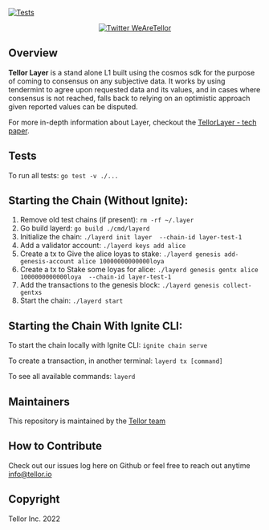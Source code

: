[![Tests](https://github.com/tellor-io/layer/actions/workflows/go.yml/badge.svg)](https://github.com/tellor-io/layer/actions/workflows/go.yml)

<p align="center">
  <a href='https://twitter.com/WeAreTellor'>
    <img src= 'https://img.shields.io/twitter/url/http/shields.io.svg?style=social' alt='Twitter WeAreTellor' />
  </a>
</p>

## Overview <a name="overview"> </a>  

<b>Tellor Layer</b> is a stand alone L1 built using the cosmos sdk for the purpose of coming to consensus on any subjective data.  It works by using tendermint to agree upon requested data and its values, and in cases where consensus is not reached, falls back to relying on an optimistic approach given reported values can be disputed.

For more in-depth information about Layer, checkout the [TellorLayer - tech paper](https://github.com/tellor-io/layer/blob/main/TellorLayer%20-%20tech.pdf).

## Tests
To run all tests:
`go test -v ./...`

## Starting the Chain (Without Ignite):

1) Remove old test chains (if present):
`rm -rf ~/.layer`
2) Go build layerd:
`go build ./cmd/layerd`
3) Initialize the chain:
`./layerd init layer  --chain-id layer-test-1`
4) Add a validator account:
`./layerd keys add alice`
5) Create a tx to Give the alice loyas to stake:
`./layerd genesis add-genesis-account alice 10000000000000loya`
6) Create a tx to Stake some loyas for alice:
`./layerd genesis gentx alice 1000000000000loya  --chain-id layer-test-1`
7) Add the transactions to the genesis block:
`./layerd genesis collect-gentxs`
8) Start the chain:
`./layerd start`

## Starting the Chain With Ignite CLI:

To start the chain locally with Ignite CLI:
`ignite chain serve`

To create a transaction, in another terminal:
`layerd tx [command]`

To see all available commands:
`layerd`

## Maintainers <a name="maintainers"> </a>

This repository is maintained by the [Tellor team](https://github.com/orgs/tellor-io/people)

## How to Contribute<a name="how2contribute"> </a>  

Check out our issues log here on Github or feel free to reach out anytime [info@tellor.io](mailto:info@tellor.io)

## Copyright

Tellor Inc. 2022 